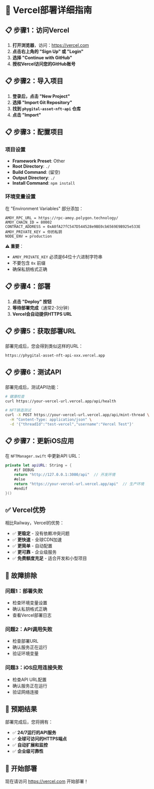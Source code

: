 # 🚀 Vercel部署详细指南

## 📋 步骤1：访问Vercel

1. **打开浏览器**，访问：https://vercel.com
2. **点击右上角的 "Sign Up" 或 "Login"**
3. **选择 "Continue with GitHub"**
4. **授权Vercel访问您的GitHub账号**

## 📋 步骤2：导入项目

1. **登录后，点击 "New Project"**
2. **选择 "Import Git Repository"**
3. **找到 `phygital-asset-nft-api` 仓库**
4. **点击 "Import"**

## 📋 步骤3：配置项目

### 项目设置
- **Framework Preset**: Other
- **Root Directory**: `./`
- **Build Command**: (留空)
- **Output Directory**: `./`
- **Install Command**: `npm install`

### 环境变量设置
在 "Environment Variables" 部分添加：

```
AMOY_RPC_URL = https://rpc-amoy.polygon.technology/
AMOY_CHAIN_ID = 80002
CONTRACT_ADDRESS = 0xA0fA27fC547D544528e9BE0cb6569E9B925e533E
AMOY_PRIVATE_KEY = 你的私钥
NODE_ENV = production
```

**⚠️ 重要**：
- `AMOY_PRIVATE_KEY` 必须是64位十六进制字符串
- 不要包含 `0x` 前缀
- 确保私钥格式正确

## 📋 步骤4：部署

1. **点击 "Deploy" 按钮**
2. **等待部署完成**（通常2-3分钟）
3. **Vercel会自动提供HTTPS URL**

## 📋 步骤5：获取部署URL

部署完成后，您会得到类似这样的URL：
```
https://phygital-asset-nft-api-xxx.vercel.app
```

## 📋 步骤6：测试API

部署完成后，测试API功能：

```bash
# 健康检查
curl https://your-vercel-url.vercel.app/api/health

# NFT铸造测试
curl -X POST https://your-vercel-url.vercel.app/api/mint-thread \
  -H "Content-Type: application/json" \
  -d '{"threadId":"test-vercel","username":"Vercel Test"}'
```

## 📋 步骤7：更新iOS应用

在 `NFTManager.swift` 中更新API URL：

```swift
private let apiURL: String = {
    #if DEBUG
    return "http://127.0.0.1:3000/api"  // 开发环境
    #else
    return "https://your-vercel-url.vercel.app/api"  // 生产环境
    #endif
}()
```

## ✅ Vercel优势

相比Railway，Vercel的优势：
- ✅ **更稳定** - 没有依赖冲突问题
- ✅ **更快速** - 全球CDN加速
- ✅ **更简单** - 自动配置
- ✅ **更可靠** - 企业级服务
- ✅ **免费额度充足** - 适合开发和小型项目

## 🔧 故障排除

### 问题1：部署失败
- 检查环境变量设置
- 确认私钥格式正确
- 查看Vercel部署日志

### 问题2：API调用失败
- 检查部署URL
- 确认服务正在运行
- 验证环境变量

### 问题3：iOS应用连接失败
- 检查API URL配置
- 确认服务正在运行
- 验证网络连接

## 🎯 预期结果

部署完成后，您将拥有：
- ✅ **24/7运行的API服务**
- ✅ **全球可访问的HTTPS端点**
- ✅ **自动扩展和监控**
- ✅ **企业级可靠性**

## 🚀 开始部署

现在请访问 https://vercel.com 开始部署！